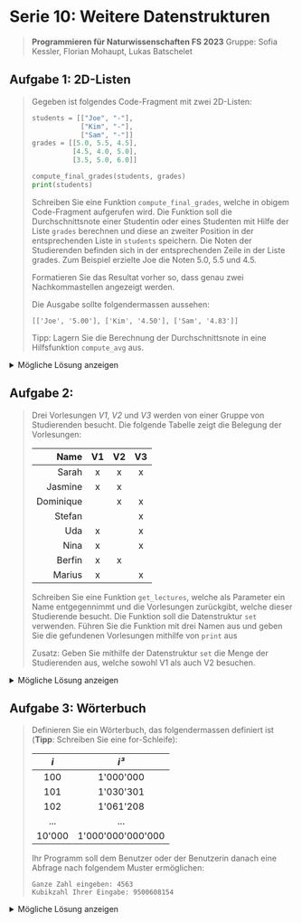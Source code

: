 # Serie 10: Weitere Datenstrukturen

> **Programmieren für Naturwissenschaften FS 2023**
> Gruppe: Sofia Kessler, Florian Mohaupt, Lukas Batschelet

## Aufgabe 1: 2D-Listen

> Gegeben ist folgendes Code-Fragment mit zwei 2D-Listen:
> 
> ```python
> students = [["Joe", "-"],
>             ["Kim", "-"],
>             ["Sam", "-"]]
> grades = [[5.0, 5.5, 4.5],
>           [4.5, 4.0, 5.0],
>           [3.5, 5.0, 6.0]]
>
> compute_final_grades(students, grades)
> print(students)
> ```
> 
> Schreiben Sie eine Funktion `compute_final_grades`, welche in obigem Code-Fragment aufgerufen wird. Die Funktion soll die Durchschnittsnote einer Studentin oder eines Studenten mit Hilfe der Liste `grades` berechnen und diese an zweiter Position in der entsprechenden Liste in `students` speichern. Die Noten der Studierenden befinden sich in der entsprechenden Zeile in der Liste grades. Zum Beispiel erzielte Joe die Noten 5.0, 5.5 und 4.5.
> 
> Formatieren Sie das Resultat vorher so, dass genau zwei Nachkommastellen angezeigt werden.
> 
> Die Ausgabe sollte folgendermassen aussehen:
>
> ```
> [['Joe', '5.00'], ['Kim', '4.50'], ['Sam', '4.83']]
> ```
>
> Tipp: Lagern Sie die Berechnung der Durchschnittsnote in eine Hilfsfunktion `compute_avg` aus.

<details>
    <summary>Mögliche Lösung anzeigen</summary>

```python
import statistics

def compute_final_grades(students, grades):
    for i in range(len(students)):
        mean_student = statistics.mean(grades[i])
        students[i][1] = round(mean_student, 2)
    return students

students = [["Joe", "-"],
            ["Kim", "-"],
            ["Sam", "-"]]
grades =   [[5.0, 5.5, 4.5],
            [4.5, 4.0, 5.0],
            [3.5, 5.0, 6.0]]

compute_final_grades(students, grades)
print(students, end=\n)
```

[Vollständiger Quellcode](S10A1.py)

</details>

## Aufgabe 2: 
> Drei Vorlesungen *V1*, *V2* und *V3* werden von einer Gruppe von Studierenden besucht. Die folgende Tabelle zeigt die Belegung der Vorlesungen:
> 
> | Name      | V1  | V2  | V3  |
> | --------: | :-: | :-: | :-: |
> | Sarah     | x   | x   | x   |
> | Jasmine   | x   | x   |     |
> | Dominique |     | x   | x   |
> | Stefan    |     |     | x   |
> | Uda       | x   |     | x   |
> | Nina      | x   |     | x   |
> | Berfin    | x   | x   |     |
> | Marius    | x   |     | x   |
>
> Schreiben Sie eine Funktion `get_lectures`, welche als Parameter ein Name entgegennimmt und die Vorlesungen zurückgibt, welche dieser Studierende besucht. Die Funktion soll die Datenstruktur `set` verwenden. Führen Sie die Funktion mit drei Namen aus und geben Sie die gefundenen Vorlesungen mithilfe von `print` aus
>
> Zusatz: Geben Sie mithilfe der Datenstruktur `set` die Menge der Studierenden aus, welche sowohl V1 als auch V2 besuchen.

<details>
    <summary>Mögliche Lösung anzeigen</summary>

```python
student_lectures = {
    "Sarah":        {"V1", "V2", "V3"},
    "Jasmine":      {"V1", "V2"      },
    "Dominique":    {      "V2", "V3"},
    "Stefan":       {            "V3"},
    "Uda":          {"V1",       "V3"},
    "Nina":         {"V1",       "V3"},
    "Berfin":       {"V1", "V2"      },
    "Marius":       {"V1",       "V3"},
    }

def get_lectures(name):
    return student_lectures.get(name, set())

def get_students_lectures(V1, V2):
    students = set()
    for name, lectures in student_lectures.items():
        if V1 in lectures and V2 in lectures:
            students.add(name)
    return students

print("Studierende die V1 und V2 besuchen:", get_students_lectures("V1", "V2"))

another = "y"

while another == "y":
    name = input("Gebgen Sie den Namen einer Studierenden Person ein: ")
    print(get_lectures(name))
    another = input("Wollen Sie einen weiteren Namen eingeben? (y/n)")
```

[Vollständiger Quellcode](S10A2.py)

</details>

## Aufgabe 3: Wörterbuch
> Definieren Sie ein Wörterbuch, das folgendermassen definiert ist (**Tipp**: Schreiben Sie eine for-Schleife):
>
> |  *i*   |       *i³*        |
> |:------:|:-----------------:|
> |  100   |     1'000'000     |
> |  101   |     1'030'301     |
> |  102   |     1'061'208     |
> |  ...   |        ...        |
> | 10'000 | 1'000'000'000'000 |
> 
> Ihr Programm soll dem Benutzer oder der Benutzerin danach eine Abfrage nach folgendem Muster ermöglichen:
> 
> ```
> Ganze Zahl eingeben: 4563
> Kubikzahl Ihrer Eingabe: 9500608154
> ```

<details>
    <summary>Mögliche Lösung anzeigen</summary>

```python
import math

cubes = {}

for i in range(100, 10001):
    cubes[i] = math.pow(i, 3)

zahl = int(input("Ganze Zahl eingeben: "))

print("Kubikzahl ihrer Zahl: {:'}".format(cubes.get(zahl)))
```

[Vollständiger Quellcode](S10A3.py)

</details>
